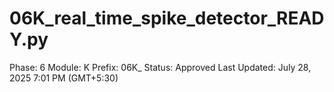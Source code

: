 # 06K_real_time_spike_detector_READY.py

Phase: 6
Module: K
Prefix: 06K_
Status: Approved
Last Updated: July 28, 2025 7:01 PM (GMT+5:30)